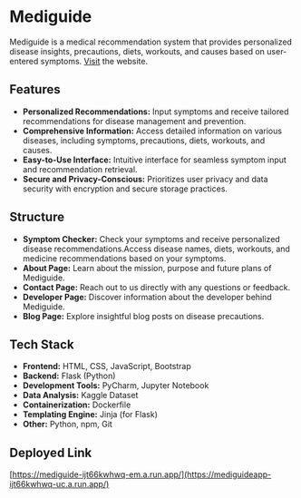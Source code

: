 # Mediguide

Mediguide is a medical recommendation system that provides personalized disease insights, precautions, diets, workouts, and causes based on user-entered symptoms.
<a href="https://mediguide-ijt66kwhwq-em.a.run.app/">Visit</a> the website.

## Features

- **Personalized Recommendations:** Input symptoms and receive tailored recommendations for disease management and prevention.
- **Comprehensive Information:** Access detailed information on various diseases, including symptoms, precautions, diets, workouts, and causes.
- **Easy-to-Use Interface:** Intuitive interface for seamless symptom input and recommendation retrieval.
- **Secure and Privacy-Conscious:** Prioritizes user privacy and data security with encryption and secure storage practices.

## Structure

- **Symptom Checker:** Check your symptoms and receive personalized disease recommendations.Access disease names, diets, workouts, and medicine recommendations based on your symptoms.
- **About Page:** Learn about the mission, purpose and future plans of Mediguide.
- **Contact Page:** Reach out to us directly with any questions or feedback.
- **Developer Page:** Discover information about the developer behind Mediguide.
- **Blog Page:** Explore insightful blog posts on disease precautions.

## Tech Stack

- **Frontend:** HTML, CSS, JavaScript, Bootstrap
- **Backend:** Flask (Python)
- **Development Tools:** PyCharm, Jupyter Notebook
- **Data Analysis:** Kaggle Dataset
- **Containerization:** Dockerfile
- **Templating Engine:** Jinja (for Flask)
- **Other:** Python, npm, Git

## Deployed Link

[https://mediguide-ijt66kwhwq-em.a.run.app/](https://mediguideapp-ijt66kwhwq-uc.a.run.app/)

